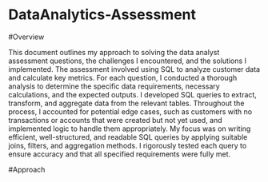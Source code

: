 # DataAnalytics-Assessment
#Overview

This document outlines my approach to solving the data analyst assessment questions, the challenges I encountered, and the solutions I implemented. The assessment involved using SQL to analyze customer data and calculate key metrics.
For each question, I conducted a thorough analysis to determine the specific data requirements, necessary calculations, and the expected outputs. I developed SQL queries to extract, transform, and aggregate data from the relevant tables. Throughout the process, I accounted for potential edge cases, such as customers with no transactions or accounts that were created but not yet used, and implemented logic to handle them appropriately. My focus was on writing efficient, well-structured, and readable SQL queries by applying suitable joins, filters, and aggregation methods. I rigorously tested each query to ensure accuracy and that all specified requirements were fully met.

#Approach



